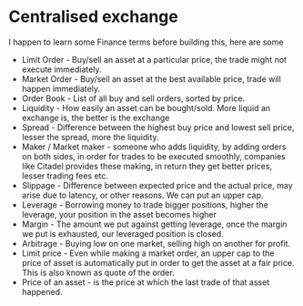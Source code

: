# Centralised exchange

I happen to learn some Finance terms before building this, here are some

- Limit Order - Buy/sell an asset at a particular price, the trade might not execute immediately.
- Market Order - Buy/sell an asset at the best available price, trade will happen immediately.
- Order Book - List of all buy and sell orders, sorted by price. 
- Liquidity - How easily an asset can be bought/sold. More liquid an exchange is, the better is the exchange 
- Spread - Difference between the highest buy price and lowest sell price, lesser the spread, more the liquidity.
- Maker / Market maker - someone who adds liquidity, by adding orders on both sides, in order for trades to be executed smoothly, companies like Citadel provides these making, in return they get better prices, lesser trading fees etc. 
- Slippage - Difference between expected price and the actual price, may arise due to latency, or other reasons. We can put an upper cap.
- Leverage - Borrowing money to trade bigger positions, higher the leverage, your position in the asset becomes higher
- Margin - The amount we put against getting leverage, once the margin we put is exhausted, our leveraged position is closed.
- Arbitrage - Buying low on one market, selling high on another for profit.
- Limit price - Even while making a market order, an upper cap to the price of asset is automatically put in order to get the asset at a fair price. This is also known as quote of the order. 
- Price of an asset - is the price at which the last trade of that asset happened.

